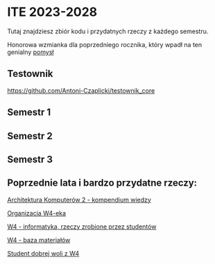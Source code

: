 # ITE 2023-2028

Tutaj znajdziesz zbiór kodu i przydatnych rzeczy z każdego semestru.

Honorowa wzmianka dla poprzedniego rocznika, który wpadł na ten genialny [pomysł](https://github.com/Ite-2022-pwr)

## Testownik 
 https://github.com/Antoni-Czaplicki/testownik_core

## Semestr 1

## Semestr 2

## Semestr 3

## Poprzednie lata i bardzo przydatne rzeczy:

[Architektura Komputerów 2 - kompendium wiedzy](https://github.com/westscz/ArchitekturaKomputerow2)

[Organizacja W4-eka](https://github.com/orgs/w4-pwr/repositories)

[W4 - informatyka, rzeczy zrobione przez studentów](https://github.com/Szynal/PWR-W4-INF)

[W4 - baza materiałów](https://github.com/pwrW4Materialy)

[Student dobrej woli z W4](https://github.com/pako535)
<!--

**Here are some ideas to get you started:**

🙋‍♀️ A short introduction - what is your organization all about?
🌈 Contribution guidelines - how can the community get involved?
👩‍💻 Useful resources - where can the community find your docs? Is there anything else the community should know?
🍿 Fun facts - what does your team eat for breakfast?
🧙 Remember, you can do mighty things with the power of [Markdown](https://docs.github.com/github/writing-on-github/getting-started-with-writing-and-formatting-on-github/basic-writing-and-formatting-syntax)
-->
